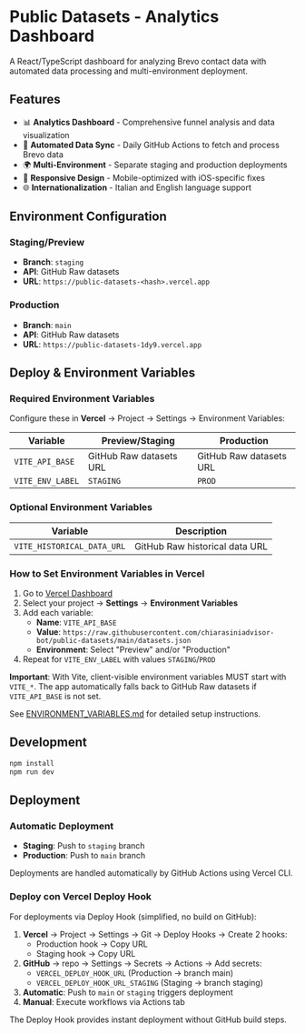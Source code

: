 # Public Datasets - Analytics Dashboard

A React/TypeScript dashboard for analyzing Brevo contact data with automated data processing and multi-environment deployment.

## Features

- 📊 **Analytics Dashboard** - Comprehensive funnel analysis and data visualization
- 🔄 **Automated Data Sync** - Daily GitHub Actions to fetch and process Brevo data
- 🌍 **Multi-Environment** - Separate staging and production deployments
- 🎨 **Responsive Design** - Mobile-optimized with iOS-specific fixes
- 🌐 **Internationalization** - Italian and English language support

## Environment Configuration

### Staging/Preview
- **Branch**: `staging`
- **API**: GitHub Raw datasets
- **URL**: `https://public-datasets-<hash>.vercel.app`

### Production
- **Branch**: `main`
- **API**: GitHub Raw datasets
- **URL**: `https://public-datasets-1dy9.vercel.app`

## Deploy & Environment Variables

### Required Environment Variables

Configure these in **Vercel** → Project → Settings → Environment Variables:

| Variable | Preview/Staging | Production |
|----------|-----------------|------------|
| `VITE_API_BASE` | GitHub Raw datasets URL | GitHub Raw datasets URL |
| `VITE_ENV_LABEL` | `STAGING` | `PROD` |

### Optional Environment Variables

| Variable | Description |
|----------|-------------|
| `VITE_HISTORICAL_DATA_URL` | GitHub Raw historical data URL |

### How to Set Environment Variables in Vercel

1. Go to [Vercel Dashboard](https://vercel.com/dashboard)
2. Select your project → **Settings** → **Environment Variables**
3. Add each variable:
   - **Name**: `VITE_API_BASE`
   - **Value**: `https://raw.githubusercontent.com/chiarasiniadvisor-bot/public-datasets/main/datasets.json`
   - **Environment**: Select "Preview" and/or "Production"
4. Repeat for `VITE_ENV_LABEL` with values `STAGING`/`PROD`

**Important**: With Vite, client-visible environment variables MUST start with `VITE_*`. The app automatically falls back to GitHub Raw datasets if `VITE_API_BASE` is not set.

See [ENVIRONMENT_VARIABLES.md](./ENVIRONMENT_VARIABLES.md) for detailed setup instructions.

## Development

```bash
npm install
npm run dev
```

## Deployment

### Automatic Deployment
- **Staging**: Push to `staging` branch
- **Production**: Push to `main` branch

Deployments are handled automatically by GitHub Actions using Vercel CLI.

### Deploy con Vercel Deploy Hook

For deployments via Deploy Hook (simplified, no build on GitHub):

1. **Vercel** → Project → Settings → Git → Deploy Hooks → Create 2 hooks:
   - Production hook → Copy URL
   - Staging hook → Copy URL
2. **GitHub** → repo → Settings → Secrets → Actions → Add secrets:
   - `VERCEL_DEPLOY_HOOK_URL` (Production → branch main)
   - `VERCEL_DEPLOY_HOOK_URL_STAGING` (Staging → branch staging)
3. **Automatic**: Push to `main` or `staging` triggers deployment
4. **Manual**: Execute workflows via Actions tab

The Deploy Hook provides instant deployment without GitHub build steps.
